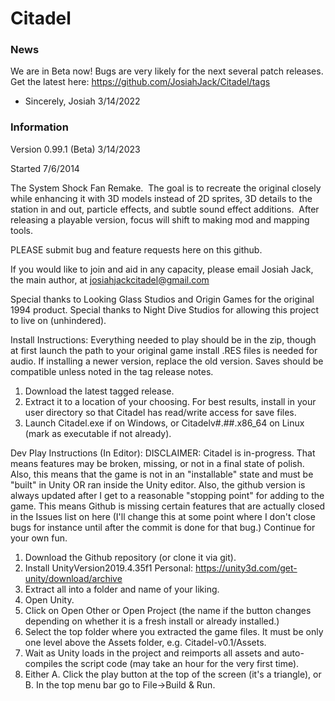 # Citadel

### News
We are in Beta now!  Bugs are very likely for the next several patch releases.
Get the latest here: https://github.com/JosiahJack/Citadel/tags

- Sincerely, Josiah 3/14/2022

### Information
Version 0.99.1 (Beta) 3/14/2023

Started 7/6/2014

The System Shock Fan Remake.  The goal is to recreate the original closely while enhancing it with 3D models instead of 2D sprites, 3D details to the station in and out, particle effects, and subtle sound effect additions.  After releasing a playable version, focus will shift to making mod and mapping tools.

PLEASE submit bug and feature requests here on this github.

If you would like to join and aid in any capacity, please email Josiah Jack, the main author, at josiahjackcitadel@gmail.com

Special thanks to Looking Glass Studios and Origin Games for the original 1994 product. 
Special thanks to Night Dive Studios for allowing this project to live on (unhindered).


Install Instructions:
Everything needed to play should be in the zip, though at first launch the path to your original game install .RES files is needed for audio.  If installing a newer version, replace the old version.  Saves should be compatible unless noted in the tag release notes.
1.  Download the latest tagged release.
2.  Extract it to a location of your choosing.  For best results, install in your user directory so that Citadel has read/write access for save files.
3.  Launch Citadel.exe if on Windows, or Citadelv#.##.x86_64 on Linux (mark as executable if not already).

Dev Play Instructions (In Editor):
DISCLAIMER: Citadel is in-progress. That means features may be broken, missing, or not in a final state of polish. Also, this means that the game is not in an "installable" state and must be "built" in Unity OR ran inside the Unity editor. Also, the github version is always updated after I get to a reasonable "stopping point" for adding to the game. This means Github is missing certain features that are actually closed in the Issues list on here (I'll change this at some point where I don't close bugs for instance until after the commit is done for that bug.) Continue for your own fun.

1. Download the Github repository (or clone it via git).
2. Install UnityVersion2019.4.35f1 Personal: https://unity3d.com/get-unity/download/archive
3. Extract all into a folder and name of your liking.
4. Open Unity.
5. Click on Open Other or Open Project (the name if the button changes depending on whether it is a fresh install or already installed.)
6. Select the top folder where you extracted the game files. It must be only one level above the Assets folder, e.g. Citadel-v0.1/Assets.
7. Wait as Unity loads in the project and reimports all assets and auto-compiles the script code (may take an hour for the very first time).
8. Either A. Click the play button at the top of the screen (it's a triangle), or B. In the top menu bar go to File->Build & Run.
